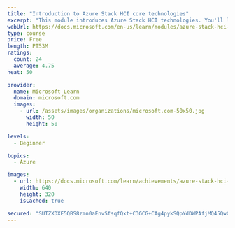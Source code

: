```yaml
---
title: "Introduction to Azure Stack HCI core technologies"
excerpt: "This module introduces Azure Stack HCI technologies. You'll learn about the core Azure Stack HCI technologies, including Hyper-V, Windows Server software-defined storage, and Windows Server software-defined networking."
webUrl: https://docs.microsoft.com/en-us/learn/modules/azure-stack-hci-technologies/
type: course
price: Free
length: PT53M
ratings:
  count: 24
  average: 4.75
heat: 50

provider:
  name: Microsoft Learn
  domain: microsoft.com
  images:
    - url: /assets/images/organizations/microsoft.com-50x50.jpg
      width: 50
      height: 50

levels:
  - Beginner

topics:
  - Azure

images:
  - url: https://docs.microsoft.com/learn/achievements/azure-stack-hci-technologies-social.png
    width: 640
    height: 320
    isCached: true

secured: "SUTZXDXE5QBS8zmn0aEnvSfsqfQxt+C3GCG+CAg4pykSQpYdDWPAfjMQ45QwXRHYbnVQt2+tVG30UWoyYGCictEGDHCS2JCNfxUiUnTLPbd24uUBBiGV0zKkIVX/O1104SM9PjXi9TA7LANFMlQZy01Zum2LObUTBxkNNHuj495+JHJno6lY1ZwkxYuEZPeCggQcnZglA3lCXUJGRYbQHPxrYbRrk3vXWkr7XTSd5gyk5940f7tFnjjmDbdD64u/7kuSFNrE8PShnbDE6D2prCeipYSf3j5iaCmfhjJ050/pdtYihKCvIYZ+h6R1YS1Ye1vT/DiJ9WYJRxhybZyKidFenadOFu4FK33PGugwLQXRua5PnvrApqdON+JSx4Q3HL5Vt6an07k+x8VuckOK4ovolY6rMQy9g2msyV6lr5E=;MMKaKdPInbtpoHhO3KyoFw=="
---
```


